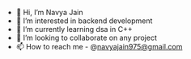 - 👋 Hi, I’m Navya Jain
- 👀 I’m interested in backend development
- 🌱 I’m currently learning dsa in C++
- 💞️ I’m looking to collaborate on any project
- 📫 How to reach me - @navyajain975@gmail.com

<!---
navya975/navya975 is a ✨ special ✨ repository because its `README.md` (this file) appears on your GitHub profile.
You can click the Preview link to take a look at your changes.
--->
